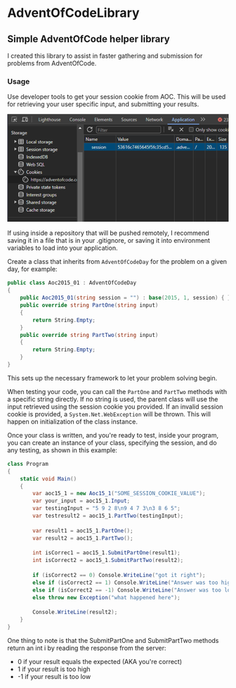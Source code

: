 # AdventOfCodeLibrary

## Simple AdventOfCode helper library

I created this library to assist in faster gathering and submission for problems from AdventOfCode.

### Usage

Use developer tools to get your session cookie from AOC. This will be used for retrieving your user specific input, and submitting your results.

![Session Cookie Screen](https://github.com/NeonDactyl/AdventOfCodeLib/blob/main/AdventOfCodeSession.png)

If using inside a repository that will be pushed remotely, I recommend saving it in a file that is in your .gitignore, or saving it into environment variables to load into your application.

Create a class that inherits from `AdventOfCodeDay` for the problem on a given day, for example:
```csharp
public class Aoc2015_01 : AdventOfCodeDay
{
    public Aoc2015_01(string session = "") : base(2015, 1, session) { }
    public override string PartOne(string input)
    {
        return String.Empty;
    }
    public override string PartTwo(string input)
    {
        return String.Empty;
    }
}
```

This sets up the necessary framework to let your problem solving begin.

When testing your code, you can call the `PartOne` and `PartTwo` methods with a specific string directly. If no string is used, the parent class will use the input retrieved using the session cookie you provided. If an invalid session cookie is provided, a `System.Net.WebException` will be thrown. This will happen on initialization of the class instance.

Once your class is written, and you're ready to test, inside your program, you can create an instance of your class, specifying the session, and do any testing, as shown in this example:

```csharp
class Program
{
    static void Main()
    {
        var aoc15_1 = new Aoc15_1("SOME_SESSION_COOKIE_VALUE");
        var your_input = aoc15_1.Input;
        var testingInput = "5 9 2 8\n9 4 7 3\n3 8 6 5";
        var testresult2 = aoc15_1.PartTwo(testingInput);

        var result1 = aoc15_1.PartOne();
        var result2 = aoc15_1.PartTwo();

        int isCorrec1 = aoc15_1.SubmitPartOne(result1);
        int isCorrect2 = aoc15_1.SubmitPartTwo(result2);

        if (isCorrect2 == 0) Console.WriteLine("got it right");
        else if (isCorrect2 == 1) Console.WriteLine("Answer was too high");
        else if (isCorrect2 == -1) Console.WriteLine("Answer was too low");
        else throw new Exception("what happened here");

        Console.WriteLine(result2);
    }
}
```

One thing to note is that the SubmitPartOne and SubmitPartTwo methods return an int i by reading the response from the server:
- 0 if your result equals the expected (AKA you're correct)
- 1 if your result is too high
- -1 if your result is too low
